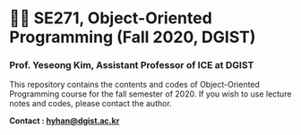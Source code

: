 # 👨‍💻 SE271, Object-Oriented Programming (Fall 2020, DGIST)

### Prof. Yeseong Kim, Assistant Professor of ICE at DGIST



This repository contains the contents and codes of Object-Oriented Programming course for the fall semester of 2020. If you wish to use lecture notes and codes, please contact the author.

**Contact : hyhan@dgist.ac.kr**

